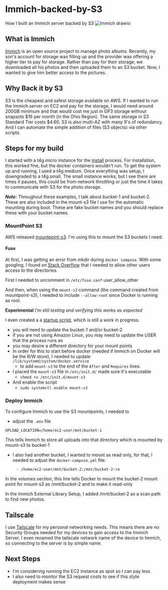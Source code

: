 # Immich-backed-by-S3
How I built an Immich server backed by S3
![Immich drawio](https://github.com/user-attachments/assets/5da32b14-4d30-4730-abe9-348c3bf002c7)

## What is Immich

[Immich](https://immich.app/) is an open source project to manage photo albums. Recently, my son's account for storage was filling up and the provider was offering a higher tier to pay for storage. Rather than pay for their storage, we downloaded all his photos and then uploaded them to an S3 bucket. Now, I wanted to give him better access to the pictures.

## Why Back it by S3

S3 is the cheapest and safest storage available on AWS. If I wanted to run the Immich server on EC2 and pay for the storage, I would need around 200GB minimum and that would cost me just in GP3 storage without snapsots $16 per month (in the Ohio Region). The same storage in S3 Standard Tier costs $4.60. S3 is also multi-AZ with many 9's of redundancy. And I can automate the simple addition of files (S3 objects) via other scripts.

## Steps for my build

I started with a t4g.micro instance for the [install](https://immich.app/docs/overview/quick-start) process. For installation, this worked fine, but the docker containers wouldn't run. To get the system up and running, I used a t4g.medium. Once everything was setup, I downgraded to a t4g.small. The small instance works, but I see there are times it pauses, this could be from network throttling or just the time it takes to communicate with S3 for the photo storage.

***Note:*** Throughout these examples, I talk about bucket-1 and bucket-2. These are also included in the mount-s3 file I use for the automatic mounting during boot. These are fake bucket names and you should replace these with your bucket names.

### MountPoint S3

AWS released [mountpoint-s3](https://github.com/awslabs/mountpoint-s3). I'm using this to mount the S3 buckets I need.

#### Fuse
At first, I was getting an error from mkdir during ```docker compose```. With some googling, I found on [Stack Overflow](https://stackoverflow.com/questions/50817985/docker-tries-to-mkdir-the-folder-that-i-mount) that I needed to allow other users access to the directories.

First I needed to uncomment in ```/etc/fuse.conf```
user_allow_other

And then, when using the ```mount-s3``` command (the command created from mountpoint-s3), I needed to include ```--allow-root``` since Docker is running as root.

**Experimental**
*I'm still testing and verifying this works as expected*

I even created a a [startup script](https://github.com/dubrowin/Immich-backed-by-S3/blob/main/mount-s3), which is still a work in progress.
- you will need to update the bucket-1 and/or bucket-2
- if you are not using Amazon Linux, you may need to update the USER that the process runs as
- you may desire a different directory for your mount points
- In order for this to start before docker (needed if Immich on Docker will be the R/W store), I needed to update ```/lib/systemd/system/docker.service```
  - to add ```mount-s3``` to the end of the ```After``` and ```Requires``` lines.
- I placed the ```mount-s3``` file in ```/etc/init.d/``` made sure it's executable
  - ```chmod +x /etc/init.d/mount-s3```
- And enable the script
  - ```sudo systemctl enable mount-s3```


### Deploy Immich

To configure Immich to use the S3 mountpoints, I needed to 
- adjust the ```.env``` file
```
UPLOAD_LOCATION=/home/ec2-user/mnt/bucket-1
```
This tells Immich to store all uploads into that directory which is mounted by mount-s3 to bucket-1

- I also had another bucket, I wanted to mount as read only, for that, I needed to adjust the ```docker-compose.yml``` file:
```
     - /home/ec2-user/mnt/bucket-2:/mnt/bucket-2:ro
```
In the volumes section, this line tells Docker to mount the bucket-2 mount point for mount-s3 as /mnt/bucket-2 and to make it read-only

In the Immich External Library Setup, I added /mnt/bucket-2 as a scan path to find new photos.

## Tailscale

I use [Tailscale](https://tailscale.com/) for my personal networking needs. This means there are no Security Groups needed for my devices to gain access to the Immich Server. I even renamed the tailscale network name of the device to Immich, so connecting to the server is by simple name.

## Next Steps
- I'm considering running the EC2 instance as spot so I can pay less
- I also need to monitor the S3 request costs to see if this style deployment makes sense
